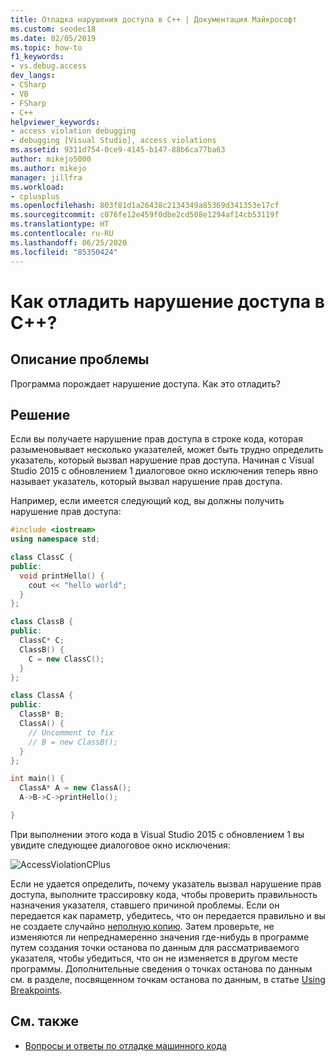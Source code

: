 ```yaml
---
title: Отладка нарушения доступа в C++ | Документация Майкрософт
ms.custom: seodec18
ms.date: 02/05/2019
ms.topic: how-to
f1_keywords:
- vs.debug.access
dev_langs:
- CSharp
- VB
- FSharp
- C++
helpviewer_keywords:
- access violation debugging
- debugging [Visual Studio], access violations
ms.assetid: 9311d754-0ce9-4145-b147-88b6ca77ba63
author: mikejo5000
ms.author: mikejo
manager: jillfra
ms.workload:
- cplusplus
ms.openlocfilehash: 803f81d1a26438c2134349a85369d341353e17cf
ms.sourcegitcommit: c076fe12e459f0dbe2cd508e1294af14cb53119f
ms.translationtype: HT
ms.contentlocale: ru-RU
ms.lasthandoff: 06/25/2020
ms.locfileid: "85350424"
---
```

# <a name="how-can-i-debug-a-c-access-violation"></a>Как отладить нарушение доступа в C++?

## <a name="problem-description"></a>Описание проблемы

Программа порождает нарушение доступа. Как это отладить?

## <a name="solution"></a>Решение

Если вы получаете нарушение прав доступа в строке кода, которая разыменовывает несколько указателей, может быть трудно определить указатель, который вызвал нарушение прав доступа. Начиная с Visual Studio 2015 с обновлением 1 диалоговое окно исключения теперь явно называет указатель, который вызвал нарушение прав доступа.

Например, если имеется следующий код, вы должны получить нарушение прав доступа:

```C++
#include <iostream>
using namespace std;

class ClassC {
public:
  void printHello() {
    cout << "hello world";
  }
};

class ClassB {
public:
  ClassC* C;
  ClassB() {
    C = new ClassC();
  }
};

class ClassA {
public:
  ClassB* B;
  ClassA() {
    // Uncomment to fix
    // B = new ClassB();
  }
};

int main() {
  ClassA* A = new ClassA();
  A->B->C->printHello();

}
```

При выполнении этого кода в Visual Studio 2015 с обновлением 1 вы увидите следующее диалоговое окно исключения:

![AccessViolationCPlus](../debugger/media/accessviolationcplus.png "AccessViolationCPlus")

Если не удается определить, почему указатель вызвал нарушение прав доступа, выполните трассировку кода, чтобы проверить правильность назначения указателя, ставшего причиной проблемы.  Если он передается как параметр, убедитесь, что он передается правильно и вы не создаете случайно [неполную копию](https://stackoverflow.com/questions/184710/what-is-the-difference-between-a-deep-copy-and-a-shallow-copy). Затем проверьте, не изменяются ли непреднамеренно значения где-нибудь в программе путем создания точки останова по данным для рассматриваемого указателя, чтобы убедиться, что он не изменяется в другом месте программы. Дополнительные сведения о точках останова по данным см. в разделе, посвященном точкам останова по данным, в статье [Using Breakpoints](../debugger/using-breakpoints.md).

## <a name="see-also"></a>См. также
- [Вопросы и ответы по отладке машинного кода](../debugger/debugging-native-code-faqs.md)